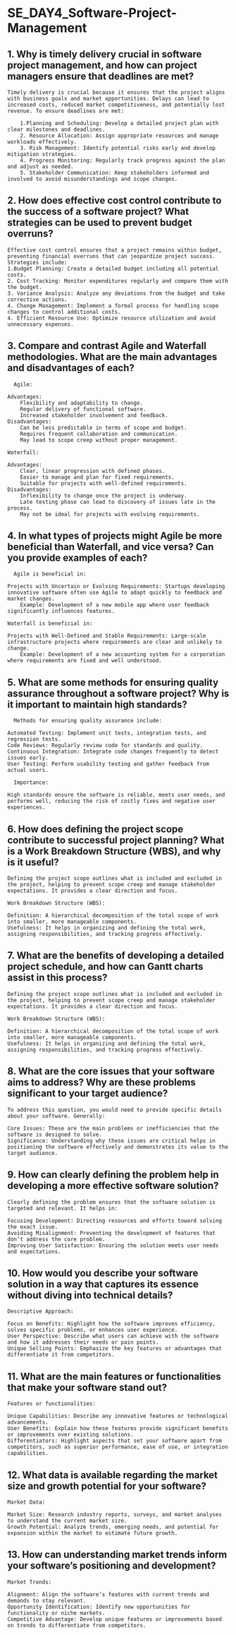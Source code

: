 # SE_DAY4_Software-Project-Management
## 1. Why is timely delivery crucial in software project management, and how can project managers ensure that deadlines are met?

    Timely delivery is crucial because it ensures that the project aligns with business goals and market opportunities. Delays can lead to increased costs, reduced market competitiveness, and potentially lost revenue. To ensure deadlines are met:

        1.Planning and Scheduling: Develop a detailed project plan with clear milestones and deadlines.
        2. Resource Allocation: Assign appropriate resources and manage workloads effectively.
        3. Risk Management: Identify potential risks early and develop mitigation strategies.
        4. Progress Monitoring: Regularly track progress against the plan and adjust as needed.
        5. Stakeholder Communication: Keep stakeholders informed and involved to avoid misunderstandings and scope changes.
## 2. How does effective cost control contribute to the success of a software project? What strategies can be used to prevent budget overruns?

    Effective cost control ensures that a project remains within budget, preventing financial overruns that can jeopardize project success. Strategies include:
    1.Budget Planning: Create a detailed budget including all potential costs.
    2. Cost Tracking: Monitor expenditures regularly and compare them with the budget.
    3. Variance Analysis: Analyze any deviations from the budget and take corrective actions.
    4. Change Management: Implement a formal process for handling scope changes to control additional costs.
    4. Efficient Resource Use: Optimize resource utilization and avoid unnecessary expenses.
## 3. Compare and contrast Agile and Waterfall methodologies. What are the main advantages and disadvantages of each?
      Agile:

    Advantages:
        Flexibility and adaptability to change.
        Regular delivery of functional software.
        Increased stakeholder involvement and feedback.
    Disadvantages:
        Can be less predictable in terms of scope and budget.
        Requires frequent collaboration and communication.
        May lead to scope creep without proper management.

    Waterfall:

    Advantages:
        Clear, linear progression with defined phases.
        Easier to manage and plan for fixed requirements.
        Suitable for projects with well-defined requirements.
    Disadvantages:
        Inflexibility to change once the project is underway.
        Late testing phase can lead to discovery of issues late in the process.
        May not be ideal for projects with evolving requirements.
    
## 4. In what types of projects might Agile be more beneficial than Waterfall, and vice versa? Can you provide examples of each?
      Agile is beneficial in:

    Projects with Uncertain or Evolving Requirements: Startups developing innovative software often use Agile to adapt quickly to feedback and market changes.
        Example: Development of a new mobile app where user feedback significantly influences features.

    Waterfall is beneficial in:

    Projects with Well-Defined and Stable Requirements: Large-scale infrastructure projects where requirements are clear and unlikely to change.
        Example: Development of a new accounting system for a corporation where requirements are fixed and well understood.
## 5. What are some methods for ensuring quality assurance throughout a software project? Why is it important to maintain high standards?
      Methods for ensuring quality assurance include:

    Automated Testing: Implement unit tests, integration tests, and regression tests.
    Code Reviews: Regularly review code for standards and quality.
    Continuous Integration: Integrate code changes frequently to detect issues early.
    User Testing: Perform usability testing and gather feedback from actual users.

      Importance:

    High standards ensure the software is reliable, meets user needs, and performs well, reducing the risk of costly fixes and negative user experiences.
## 6. How does defining the project scope contribute to successful project planning? What is a Work Breakdown Structure (WBS), and why is it useful?

    Defining the project scope outlines what is included and excluded in the project, helping to prevent scope creep and manage stakeholder expectations. It provides a clear direction and focus.

    Work Breakdown Structure (WBS):

    Definition: A hierarchical decomposition of the total scope of work into smaller, more manageable components.
    Usefulness: It helps in organizing and defining the total work, assigning responsibilities, and tracking progress effectively.
## 7. What are the benefits of developing a detailed project schedule, and how can Gantt charts assist in this process?
    Defining the project scope outlines what is included and excluded in the project, helping to prevent scope creep and manage stakeholder expectations. It provides a clear direction and focus.

    Work Breakdown Structure (WBS):

    Definition: A hierarchical decomposition of the total scope of work into smaller, more manageable components.
    Usefulness: It helps in organizing and defining the total work, assigning responsibilities, and tracking progress effectively.
## 8. What are the core issues that your software aims to address? Why are these problems significant to your target audience?

    To address this question, you would need to provide specific details about your software. Generally:

    Core Issues: These are the main problems or inefficiencies that the software is designed to solve.
    Significance: Understanding why these issues are critical helps in positioning the software effectively and demonstrates its value to the target audience.
## 9. How can clearly defining the problem help in developing a more effective software solution?
    Clearly defining the problem ensures that the software solution is targeted and relevant. It helps in:

    Focusing Development: Directing resources and efforts toward solving the exact issue.
    Avoiding Misalignment: Preventing the development of features that don’t address the core problem.
    Improving User Satisfaction: Ensuring the solution meets user needs and expectations.
## 10. How would you describe your software solution in a way that captures its essence without diving into technical details?

    Descriptive Approach:

    Focus on Benefits: Highlight how the software improves efficiency, solves specific problems, or enhances user experience.
    User Perspective: Describe what users can achieve with the software and how it addresses their needs or pain points.
    Unique Selling Points: Emphasize the key features or advantages that differentiate it from competitors.
## 11. What are the main features or functionalities that make your software stand out?

    Features or functionalities:

    Unique Capabilities: Describe any innovative features or technological advancements.
    User Benefits: Explain how these features provide significant benefits or improvements over existing solutions.
    Differentiators: Highlight aspects that set your software apart from competitors, such as superior performance, ease of use, or integration capabilities.
## 12. What data is available regarding the market size and growth potential for your software?

    Market Data:

    Market Size: Research industry reports, surveys, and market analyses to understand the current market size.
    Growth Potential: Analyze trends, emerging needs, and potential for expansion within the market to estimate future growth.
## 13. How can understanding market trends inform your software’s positioning and development?
    Market Trends:

    Alignment: Align the software’s features with current trends and demands to stay relevant.
    Opportunity Identification: Identify new opportunities for functionality or niche markets.
    Competitive Advantage: Develop unique features or improvements based on trends to differentiate from competitors.

